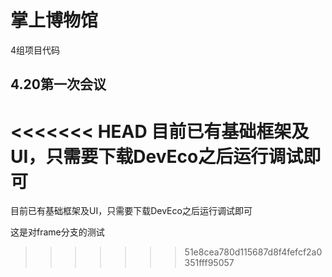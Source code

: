 # 掌上博物馆

4组项目代码

## 4.20第一次会议

<<<<<<< HEAD
目前已有基础框架及UI，只需要下载DevEco之后运行调试即可
=======
目前已有基础框架及UI，只需要下载DevEco之后运行调试即可

这是对frame分支的测试
>>>>>>> 51e8cea780d115687d8f4fefcf2a0351fff95057
